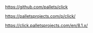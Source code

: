 https://github.com/pallets/click

https://palletsprojects.com/p/click/

https://click.palletsprojects.com/en/8.1.x/